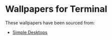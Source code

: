 # Wallpapers for Terminal

These wallpapers have been sourced from: 
* [Simple Desktops](http://simpledesktops.com/)